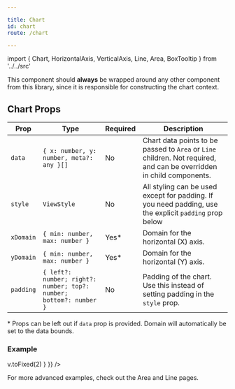 ```yaml
---

title: Chart
id: chart
route: /chart

---
```


import { Chart, HorizontalAxis, VerticalAxis, Line, Area, BoxTooltip } from '../../src'

This component should **always** be wrapped around any other component from this library, since it is responsible for constructing the chart context.

## Chart Props
| Prop        | Type | Required | Description
| ----------- | ----------- | ------------- | ------ |
| `data`      | `{ x: number, y: number, meta?: any }[]` | No | Chart data points to be passed to `Area` or `Line` children. Not required, and can be overridden in child components.  |
| `style`   | `ViewStyle`        | No | All styling can be used except for padding. If you need padding, use the explicit `padding` prop below  |
| `xDomain`   | `{ min: number, max: number }`        | Yes* | Domain for the horizontal (X) axis.  |
| `yDomain`   | `{ min: number, max: number }`        | Yes* | Domain for the horizontal (Y) axis.  |
| `padding`   | `{ left?: number; right?: number; top?: number; bottom?: number }`        | No | Padding of the chart. Use this instead of setting padding in the `style` prop.  |

\* Props can be left out if `data` prop is provided. Domain will automatically be set to the data bounds.

### Example

<Playground>
<Chart
  style={{ height: 200, width: 400 }}
  data={[
    { x: -2, y: 15 },
    { x: -1, y: 10 },
    { x: 0, y: 12 },
    { x: 5, y: 8 },
    { x: 6, y: 12 },
    { x: 7, y: 14 },
    { x: 8, y: 12 },
    { x: 9, y: 13.5 },
    { x: 10, y: 18 },
  ]}
  padding={{ left: 40, bottom: 20, right: 20, top: 20 }}
  xDomain={{ min: -2, max: 10 }}
  yDomain={{ min: -4, max: 20 }}
>
  <VerticalAxis
    tickCount={10}
    theme={{ labels: { formatter: (v) => v.toFixed(2) } }}
  />
  <HorizontalAxis tickCount={3} />
  <Area theme={{ gradient: { from: { color: '#44bd32' }, to: { color: '#44bd32', opacity: 0.2 } }}} />
  <Line theme={{ stroke: { color: '#44bd32', width: 5 } }} />
</Chart>
</Playground>

For more advanced examples, check out the Area and Line pages.